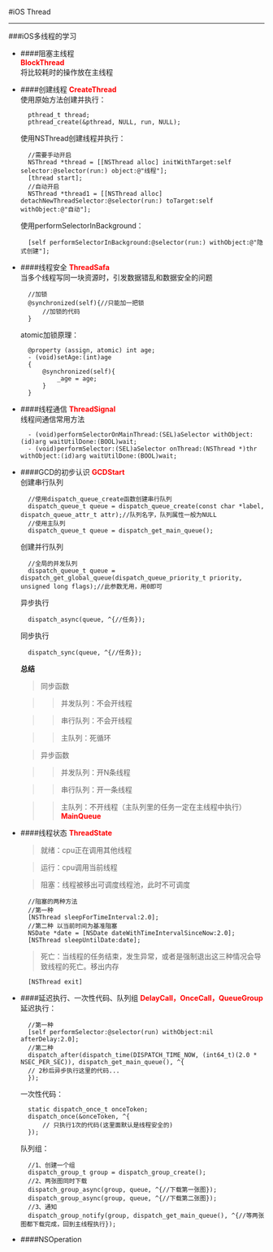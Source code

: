 #iOS Thread


---------

###iOS多线程的学习

* ####阻塞主线程  
	**<font color='0xff000000'>BlockThread</font>**  
	将比较耗时的操作放在主线程
* ####创建线程
	**<font color='0xff000000'>CreateThread</font>**  
	使用原始方法创建并执行：
		
		pthread_t thread;
		pthread_create(&pthread, NULL, run, NULL);
		
	使用NSThread创建线程并执行：
		
		//需要手动开启
		NSThread *thread = [[NSThread alloc] initWithTarget:self selector:@selector(run:) object:@"线程"];
		[thread start];
		//自动开启
		NSThread *thread1 = [[NSThread alloc] detachNewThreadSelector:@selector(run:) toTarget:self withObject:@"自动"];
		
	使用performSelectorInBackground：
		
		[self performSelectorInBackground:@selector(run:) withObject:@"隐式创建"];
		
* ####线程安全
	**<font color='0xff000000'>ThreadSafa</font>**  
	当多个线程写同一块资源时，引发数据错乱和数据安全的问题
		
		//加锁
		@synchronized(self){//只能加一把锁
			//加锁的代码
		}
		
	atomic加锁原理：
		
		@property (assign, atomic) int age;
		- (void)setAge:(int)age
		{
			@synchronized(self){			
				_age = age;
			}
		}
		
* ####线程通信
	**<font color='0xff000000'>ThreadSignal</font>**  
	线程间通信常用方法
		
		- (void)performSelectorOnMainThread:(SEL)aSelector withObject:(id)arg waitUtilDone:(BOOL)wait;
		- (void)performSelector:(SEL)aSelector onThread:(NSThread *)thr withObject:(id)arg waitUtilDone:(BOOL)wait;
		
* ####GCD的初步认识
	**<font color='0xff000000'>GCDStart</font>**  
	创建串行队列
		
		//使用dispatch_queue_create函数创建串行队列
		dispatch_queue_t queue = dispatch_queue_create(const char *label, dispatch_queue_attr_t attr);//队列名字，队列属性一般为NULL
		//使用主队列
		dispatch_queue_t queue = dispatch_get_main_queue();
		
	创建并行队列
		
		//全局的并发队列
		dispatch_queue_t queue = dispatch_get_global_queue(dispatch_queue_priority_t priority, unsigned long flags);//此参数无用，用0即可
		
	异步执行
		
		dispatch_async(queue, ^{//任务});
		
	同步执行
		
		dispatch_sync(queue, ^{//任务});
		
	**总结**  
	> 同步函数
	
	>> 并发队列：不会开线程
	
	>> 串行队列：不会开线程
	
	>> 主队列：死循环
	
	> 异步函数
	
	>> 并发队列：开N条线程
	
	>> 串行队列：开一条线程
	
	>> 主队列：不开线程（主队列里的任务一定在主线程中执行）**<font color='0xff000000'>MainQueue</font>**
	
* ####线程状态
	**<font color='0xff000000'>ThreadState</font>**  
	> 就绪：cpu正在调用其他线程
	
	> 运行：cpu调用当前线程
	
	> 阻塞：线程被移出可调度线程池，此时不可调度
		
		//阻塞的两种方法
		//第一种
		[NSThread sleepForTimeInterval:2.0];
		//第二种 以当前时间为基准阻塞
		NSDate *date = [NSDate dateWithTimeIntervalSinceNow:2.0];
		[NSThread sleepUntilDate:date];
	
	> 死亡：当线程的任务结束，发生异常，或者是强制退出这三种情况会导致线程的死亡。移出内存
		
		[NSThread exit]
		
* ####延迟执行、一次性代码、队列组
	**<font color='0xff000000'>DelayCall，OnceCall，QueueGroup</font>**  
	延迟执行：
		
		//第一种
		[self performSelector:@selector(run) withObject:nil afterDelay:2.0];
		//第二种
		dispatch_after(dispatch_time(DISPATCH_TIME_NOW, (int64_t)(2.0 * NSEC_PER_SEC)), dispatch_get_main_queue(), ^{
    	// 2秒后异步执行这里的代码...
		});
		
	一次性代码：
		
		static dispatch_once_t onceToken;
		dispatch_once(&onceToken, ^{
    		// 只执行1次的代码(这里面默认是线程安全的)
		});
		
	队列组：
		
		//1、创建一个组
		dispatch_group_t group = dispatch_group_create();
		//2、两张图同时下载
		dispatch_group_async(group, queue, ^{//下载第一张图});
		dispatch_group_async(group, queue, ^{//下载第二张图});
		//3、通知
		dispatch_group_notify(group, dispatch_get_main_queue(), ^{//等两张图都下载完成，回到主线程执行});
		
* ####NSOperation
	 